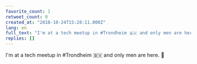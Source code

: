 ```yaml
---
favorite_count: 1
retweet_count: 0
created_at: "2018-10-24T15:28:11.000Z"
lang: en
full_text: "I'm at a tech meetup in #Trondheim 🇧🇻 and only men are here. 🤪"
replies: []
---
```


I'm at a tech meetup in #Trondheim 🇧🇻 and only men are here. 🤪

